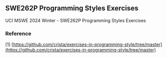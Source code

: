 ## SWE262P Programming Styles Exercises
UCI MSWE 2024 Winter - SWE262P Programming Styles Exercises

### Reference
[1] [https://github.com/crista/exercises-in-programming-style/tree/master](https://github.com/crista/exercises-in-programming-style/tree/master)
